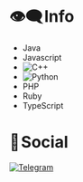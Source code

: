# 👁️‍🗨️ Info

- Java
- Javascript
- ![C++](https://img.shields.io/badge/C++-2CA5E0?style-for-the-badge&logo=C++&logoColor=blue)
- ![Python](https://img.shields.io/badge/Python-2CA5E0?style-for-the-badge&logo=python&logoColor=yellow)
- PHP
- Ruby
- TypeScript

# 📂 Social

[![Telegram](https://img.shields.io/badge/Telegram-2CA5E0?style=for-the-badge&logo=telegram&logoColor=white)](https://t.me/bigyugi)

